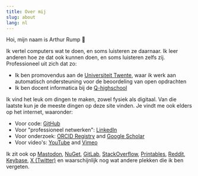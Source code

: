```yaml
---
title: Over mij
slug: about
lang: nl
---
```


Hoi, mijn naam is Arthur Rump 👋

Ik vertel computers wat te doen, en soms luisteren ze daarnaar. Ik leer anderen hoe ze dat ook kunnen doen, en soms luisteren zelfs zij. Professioneel uit zich dat zo:

- Ik ben promovendus aan de [Universiteit Twente](https://www.utwente.nl), waar ik werk aan automatisch ondersteuning voor de beoordeling van open opdrachten
- Ik ben docent informatica bij de [Q-highschool](https://q-highschool.nl)

Ik vind het leuk om dingen te maken, zowel fysiek als digitaal. Van die laatste kun je de meeste dingen op deze site vinden. Je vindt me ook elders op het internet, waaronder:

- Voor code: [GitHub](https://github.com/arthurrump/)
- Voor "professioneel netwerken": [LinkedIn](https://www.linkedin.com/in/arthurrump)
- Voor onderzoek: [ORCID Registry](https://orcid.org/0000-0002-4880-4994) and [Google Scholar](https://scholar.google.com/citations?user=ogDht6EAAAAJ)
- Voor video's: [YouTube](https://www.youtube.com/channel/UCUTcNWxjKLUj9JFyHvaynCQ) and [Vimeo](https://vimeo.com/arthurrump)

Ik zit ook op [Mastodon](https://mastodon.social/@arthurrump), [NuGet](https://www.nuget.org/profiles/arthurrump), [GitLab](https://gitlab.com/arthurrump), [StackOverflow](https://stackoverflow.com/story/arthurrump), [Printables](https://www.printables.com/@arthurrump_2768599), [Reddit](https://www.reddit.com/user/arthurrump), [Keybase](https://keybase.io/arthurrump), [X (Twitter)](https://twitter.com/arthurrump) en waarschijnlijk nog wat andere plekken die ik ben vergeten.
